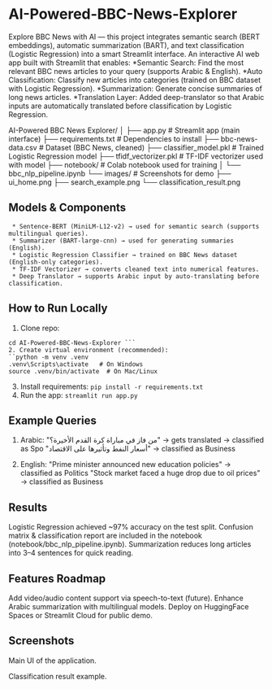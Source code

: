 # AI-Powered-BBC-News-Explorer
Explore BBC News with AI — this project integrates semantic search (BERT embeddings), automatic summarization (BART), and text classification (Logistic Regression) into a smart Streamlit interface.
An interactive AI web app built with Streamlit that enables:
  *Semantic Search: Find the most relevant BBC news articles to your query (supports Arabic & English).
  *Auto Classification: Classify new articles into categories (trained on BBC dataset with Logistic Regression).
  *Summarization: Generate concise summaries of long news articles.
  *Translation Layer: Added deep-translator so that Arabic inputs are automatically translated before classification by Logistic Regression.


AI-Powered BBC News Explorer/
│
├── app.py                     # Streamlit app (main interface)
├── requirements.txt           # Dependencies to install
├── bbc-news-data.csv          # Dataset (BBC News, cleaned)
├── classifier_model.pkl       # Trained Logistic Regression model
├── tfidf_vectorizer.pkl       # TF-IDF vectorizer used with model
├── notebook/                  # Colab notebook used for training
│   └── bbc_nlp_pipeline.ipynb
└── images/                    # Screenshots for demo
    ├── ui_home.png
    ├── search_example.png
    └── classification_result.png

   ## Models & Components
     * Sentence-BERT (MiniLM-L12-v2) → used for semantic search (supports multilingual queries).
     * Summarizer (BART-large-cnn) → used for generating summaries (English).
     * Logistic Regression Classifier → trained on BBC News dataset (English-only categories).
     * TF-IDF Vectorizer → converts cleaned text into numerical features.
     * Deep Translator → supports Arabic input by auto-translating before classification.
 
 ## How to Run Locally
 1. Clone repo:
```git clone https://github.com/<your-username>/AI-Powered-BBC-News-Explorer.git
cd AI-Powered-BBC-News-Explorer ```
2. Create virtual environment (recommended):
``python -m venv .venv
.venv\Scripts\activate   # On Windows
source .venv/bin/activate  # On Mac/Linux
```
3. Install requirements:
```pip install -r requirements.txt```
4. Run the app:
```streamlit run app.py```

## Example Queries
1. Arabic:
"من فاز في مباراة كرة القدم الأخيرة؟" → gets translated → classified as Spo
"أسعار النفط وتأثيرها على الاقتصاد" → classified as Business

2. English:
"Prime minister announced new education policies" → classified as Politics
"Stock market faced a huge drop due to oil prices" → classified as Business

## Results
Logistic Regression achieved ~97% accuracy on the test split.
Confusion matrix & classification report are included in the notebook (notebook/bbc_nlp_pipeline.ipynb).
Summarization reduces long articles into 3–4 sentences for quick reading.

## Features Roadmap
  Add video/audio content support via speech-to-text (future).
  Enhance Arabic summarization with multilingual models.
  Deploy on HuggingFace Spaces or Streamlit Cloud for public demo.
  ## Screenshots
  Main UI of the application.

  
  
Classification result example.


